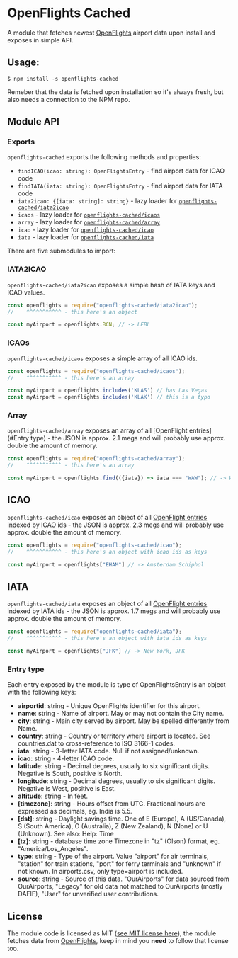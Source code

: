 # OpenFlights Cached

A module that fetches newest [OpenFlights](https://openflights.org/data.html) airport data upon install and exposes in simple API.

## Usage:

```
$ npm install -s openflights-cached
```

Remeber that the data is fetched upon installation so it's always fresh, but also needs a connection to the NPM repo.

## Module API

### Exports

`openflights-cached` exports the following methods and properties:

* `findICAO(icao: string): OpenFlightsEntry` - find airport data for ICAO code
* `findIATA(iata: string): OpenFlightsEntry` - find airport data for IATA code
* `iata2icao: {[iata: string]: string}` - lazy loader for [`openflights-cached/iata2icao`](#IATA2ICAO)
* `icaos` - lazy loader for [`openflights-cached/icaos`](#ICAOs)
* `array` - lazy loader for [`openflights-cached/array`](#Array)
* `icao` - lazy loader for [`openflights-cached/icao`](#ICAO)
* `iata` - lazy loader for [`openflights-cached/iata`](#IATA)

There are five submodules to import:

### IATA2ICAO

`openflights-cached/iata2icao` exposes a simple hash of IATA keys and ICAO values.

```javascript
const openflights = require("openflights-cached/iata2icao");
//    ^^^^^^^^^^^ - this here's an object

const myAirport = openflights.BCN; // -> LEBL
```

### ICAOs

`openflights-cached/icaos` exposes a simple array of all ICAO ids.

```javascript
const openflights = require("openflights-cached/icaos");
//    ^^^^^^^^^^^ - this here's an array

const myAirport = openflights.includes('KLAS') // has Las Vegas
const myAirport = openflights.includes('KLAK') // this is a typo
```

### Array

`openflights-cached/array` exposes an array of all [OpenFlight entries](#Entry type) - the JSON is approx. 2.1 megs and will probably use approx. double the amount of memory.

```javascript
const openflights = require("openflights-cached/array");
//    ^^^^^^^^^^^ - this here's an array

const myAirport = openflights.find(({iata}) => iata === "WAW"); // -> Warsaw Chopin
```

## ICAO

`openflights-cached/icao` exposes an object of all [OpenFlight entries](#Entry+type) indexed by ICAO ids - the JSON is approx. 2.3 megs and will probably use approx. double the amount of memory.

```javascript
const openflights = require("openflights-cached/icao");
//    ^^^^^^^^^^^ - this here's an object with icao ids as keys

const myAirport = openflights["EHAM"] // -> Amsterdam Schiphol
```

## IATA

`openflights-cached/iata` exposes an object of all [OpenFlight entries](#Entry+type) indexed by IATA ids - the JSON is approx. 1.7 megs and will probably use approx. double the amount of memory.

```javascript
const openflights = require("openflights-cached/iata");
//    ^^^^^^^^^^^ - this here's an object with iata ids as keys

const myAirport = openflights["JFK"] // -> New York, JFK
```

### Entry type

Each entry exposed by the module is type of OpenFlightsEntry is an object with the following keys:

* **airportid**: string - Unique OpenFlights identifier for this airport.
* **name**: string - Name of airport. May or may not contain the City name.
* **city**: string - Main city served by airport. May be spelled differently from Name.
* **country**: string - Country or territory where airport is located. See countries.dat to cross-reference to ISO 3166-1 codes.
* **iata**: string - 3-letter IATA code. Null if not assigned/unknown.
* **icao**: string - 4-letter ICAO code.
* **latitude**: string - Decimal degrees, usually to six significant digits. Negative is South, positive is North.
* **longitude**: string - Decimal degrees, usually to six significant digits. Negative is West, positive is East.
* **altitude**: string - In feet.
* **\[timezone\]**: string - Hours offset from UTC. Fractional hours are expressed as decimals, eg. India is 5.5.
* **\[dst\]**: string - Daylight savings time. One of E (Europe), A (US/Canada), S (South America), O (Australia), Z (New Zealand), N (None) or U (Unknown). See also: Help: Time
* **\[tz\]**: string - database time zone	Timezone in "tz" (Olson) format, eg. "America/Los_Angeles".
* **type**: string - Type of the airport. Value "airport" for air terminals, "station" for train stations, "port" for ferry terminals and "unknown" if not known. In airports.csv, only type=airport is included.
* **source**: string - Source of this data. "OurAirports" for data sourced from OurAirports, "Legacy" for old data not matched to OurAirports (mostly DAFIF), "User" for unverified user contributions.

## License

The module code is licensed as MIT ([see MIT license here](./LICENSE)), the module fetches data from [OpenFlights](https://openflights.org/data.html#license), keep in mind you **need** to follow that license too.
